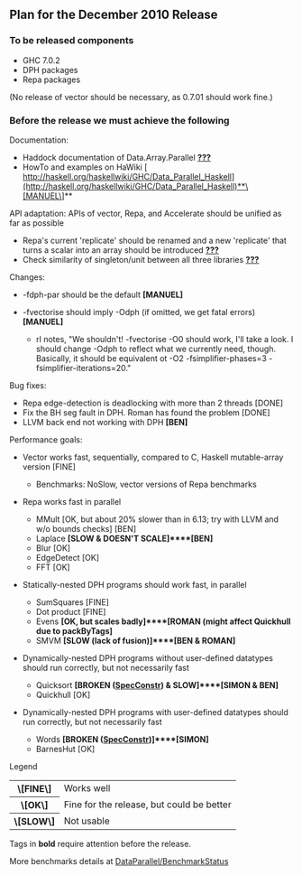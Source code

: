 ## Plan for the December 2010 Release

### To be released components

- GHC 7.0.2
- DPH packages
- Repa packages


(No release of vector should be necessary, as 0.7.01 should work fine.)

### Before the release we must achieve the following


Documentation:

- Haddock documentation of Data.Array.Parallel **[???](data-parallel/dec2010-release?)**
- HowTo and examples on HaWiki [ http://haskell.org/haskellwiki/GHC/Data_Parallel_Haskell](http://haskell.org/haskellwiki/GHC/Data_Parallel_Haskell)**\[MANUEL\]**


API adaptation: APIs of vector, Repa, and Accelerate should be unified as far as possible

- Repa's current 'replicate' should be renamed and a new 'replicate' that turns a scalar into an array should be introduced **[???](data-parallel/dec2010-release?)**
- Check similarity of singleton/unit between all three libraries **[???](data-parallel/dec2010-release?)**


Changes:

- -fdph-par should be the default **\[MANUEL\]**
- -fvectorise should imply -Odph (if omitted, we get fatal errors) **\[MANUEL\]**

  - rl notes, "We shouldn't! -fvectorise -O0 should work, I'll take a look. I should change -Odph to reflect what we currently need, though. Basically, it should be equivalent ot -O2 -fsimplifier-phases=3 -fsimplifier-iterations=20."


 
Bug fixes:

- Repa edge-detection is deadlocking with more than 2 threads \[DONE\]
- Fix the BH seg fault in DPH. Roman has found the problem \[DONE\]
- LLVM back end not working with DPH **\[BEN\]**


Performance goals:

- Vector works fast, sequentially, compared to C, Haskell mutable-array version \[FINE\]

  - Benchmarks: NoSlow, vector versions of Repa benchmarks
- Repa works fast in parallel

  - MMult \[OK, but about 20% slower than in 6.13; try with LLVM and w/o bounds checks\] \[BEN\]
  - Laplace **\[SLOW & DOESN'T SCALE\]****\[BEN\]**
  - Blur \[OK\]
  - EdgeDetect \[OK\]
  - FFT \[OK\]
- Statically-nested DPH programs should work fast, in parallel

  - SumSquares \[FINE\]
  - Dot product \[FINE\]
  - Evens **\[OK, but scales badly\]****\[ROMAN (might affect Quickhull due to packByTags\]**
  - SMVM **\[SLOW (lack of fusion)\]****\[BEN & ROMAN\]**
- Dynamically-nested DPH programs without user-defined datatypes should run correctly, but not necessarily fast

  - Quicksort **\[BROKEN ([SpecConstr](spec-constr)) & SLOW\]****\[SIMON & BEN\]**
  - Quickhull \[OK\]
- Dynamically-nested DPH programs with user-defined datatypes should run correctly, but not necessarily fast

  - Words **\[BROKEN ([SpecConstr](spec-constr))\]****\[SIMON\]**
  - BarnesHut \[OK\]


Legend

<table><tr><th>\[FINE\]</th>
<td>
Works well
</td></tr>
<tr><th>\[OK\]</th>
<td>
Fine for the release, but could be better
</td></tr>
<tr><th>\[SLOW\]</th>
<td>
Not usable
</td></tr></table>


Tags in **bold** require attention before the release.


More benchmarks details at [DataParallel/BenchmarkStatus](data-parallel/benchmark-status)